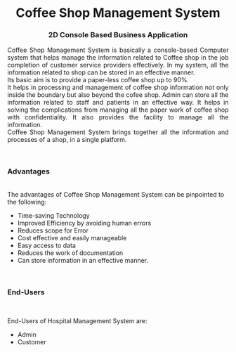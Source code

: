 <!---------------------------------------------------------!>
<h1 align="center">
  Coffee Shop Management System
</h1>
<h3 align="center">
  2D Console Based Business Application
</h3>
<p align="justify">
Coffee Shop Management System is basically a console-based Computer system that helps manage the information related to Coffee shop in the job completion of customer service providers effectively. In my system, all the information related to shop can be stored in an effective manner. 
<br>
Its basic aim is to provide a paper-less coffee shop up to 90%.
<br>
It helps in processing and management of coffee shop information not only inside the boundary but also beyond the cofee shop. Admin can store all the information related to staff and patients in an effective way.
It helps in solving the complications from managing all the paper work of coffee shop with confidentiality. It also provides the facility to manage all the information.
<br>
Coffee Shop Management System brings together all the information and processes of a shop, in a single platform.
</p>
<br>
<!-- ................................................................................................................................. -->

### Advantages

<br>
The advantages of Coffee Shop Management System can be pinpointed to the following:

-	Time-saving Technology
-	Improved Efficiency by avoiding human errors
-	Reduces scope for Error
-	Cost effective and easily manageable
-	Easy access to data
-	Reduces the work of documentation
-	Can store information in an effective manner.
<br>

<!-- ................................................................................................................................. -->

### End-Users
<br>

End-Users of Hospital Management System are:
- Admin
- Customer
<!-- ................................................................................................................................. -->

<br>
